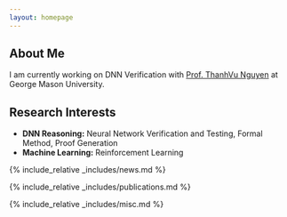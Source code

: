 ```yaml
---
layout: homepage
---
```


## About Me

I am currently working on DNN Verification with [Prof. ThanhVu Nguyen](https://dynaroars.cs.gmu.edu/people/nguyenthanhvuh/) at George Mason University.

## Research Interests

- **DNN Reasoning:** Neural Network Verification and Testing, Formal Method, Proof Generation
- **Machine Learning:** Reinforcement Learning

{% include_relative _includes/news.md %}

{% include_relative _includes/publications.md %}

{% include_relative _includes/misc.md %}
